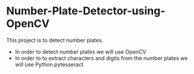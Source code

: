 # Number-Plate-Detector-using-OpenCV

This project is to detect number plates. 
- In order to detect number plates we will use OpenCV
- In order to to extract characters and digits from the number plates we will use Python pytesseract
